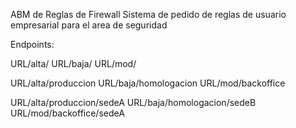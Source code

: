 ABM de Reglas de Firewall
Sistema de pedido de reglas de usuario empresarial para el area de seguridad

Endpoints:

URL/alta/
URL/baja/
URL/mod/

URL/alta/produccion
URL/baja/homologacion
URL/mod/backoffice

URL/alta/produccion/sedeA
URL/baja/homologacion/sedeB
URL/mod/backoffice/sedeA
